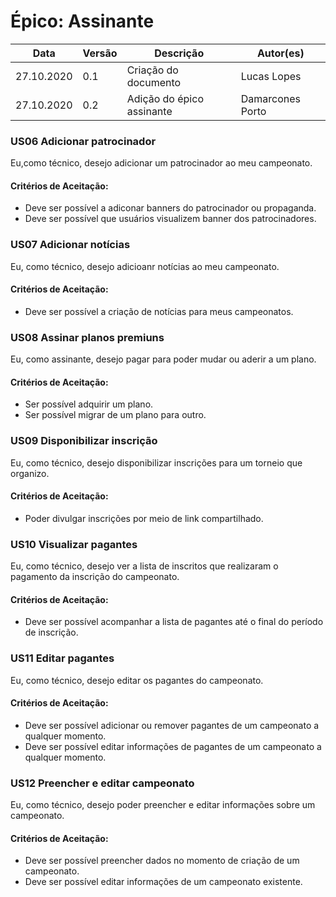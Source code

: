 # Épico: Assinante

<table class="table table-striped border">
    <thead>
        <th>Data</th> 
        <th>Versão </th> 
        <th>Descrição</th> 
        <th>Autor(es)</th>
    </thead>
    <tbody>
        <tr>
            <td> 27.10.2020 </td>
            <td>  0.1   </td>
            <td> Criação do documento</td>
            <td> Lucas Lopes </td>
        </tr>
        <tr>
            <td> 27.10.2020 </td>
            <td>  0.2   </td>
            <td> Adição do épico assinante</td>
            <td> Damarcones Porto </td>
    </tbody>
</table>

### US06 Adicionar patrocinador
Eu,como técnico, desejo adicionar um patrocinador ao meu campeonato.

#### Critérios de Aceitação:
- Deve ser possível a adiconar banners do patrocinador ou propaganda.
- Deve ser possível que usuários visualizem banner dos patrocinadores.  

### US07 Adicionar notícias
Eu, como técnico, desejo adicioanr notícias ao meu campeonato.

#### Critérios de Aceitação:
- Deve ser possível a criação de notícias para meus campeonatos.

### US08 Assinar planos premiuns
Eu, como assinante, desejo pagar para poder mudar ou aderir a um plano. 

#### Critérios de Aceitação:
- Ser possível adquirir um plano.
- Ser possível migrar de um plano para outro.

### US09 Disponibilizar inscrição
Eu, como técnico, desejo disponibilizar inscrições para um torneio que organizo. 

#### Critérios de Aceitação:
- Poder divulgar inscrições por meio de link compartilhado.

### US10 Visualizar pagantes
Eu, como técnico, desejo ver a lista de inscritos que realizaram o pagamento da inscrição do campeonato.

#### Critérios de Aceitação:
- Deve ser possível acompanhar a lista de pagantes até o final do período de inscrição.

### US11 Editar pagantes 
Eu, como técnico, desejo editar os pagantes do campeonato.

#### Critérios de Aceitação:
- Deve ser possível adicionar ou remover pagantes de um campeonato a qualquer momento.
- Deve ser possível editar informações de pagantes de um campeonato a qualquer momento. 

### US12 Preencher e editar campeonato
Eu, como técnico, desejo poder preencher e editar informações sobre um campeonato.

#### Critérios de Aceitação:
- Deve ser possível preencher dados no momento de criação de um campeonato.
- Deve ser possível editar informações de um campeonato existente.